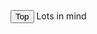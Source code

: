 <script>
function topFunction() {
  document.body.scrollTop = 0;
  document.documentElement.scrollTop = 0;
}
</script>
<button onclick="topFunction()">Top</button>
Lots in mind